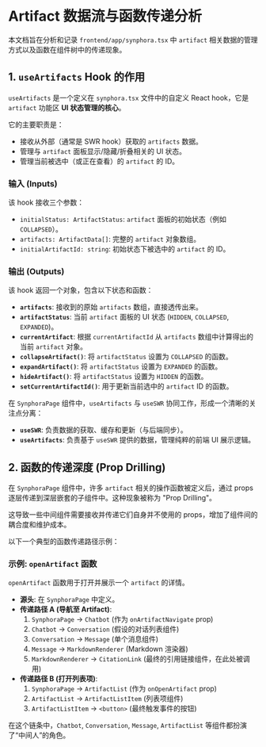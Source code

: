 # Artifact 数据流与函数传递分析

本文档旨在分析和记录 `frontend/app/synphora.tsx` 中 `artifact` 相关数据的管理方式以及函数在组件树中的传递现象。

## 1. `useArtifacts` Hook 的作用

`useArtifacts` 是一个定义在 `synphora.tsx` 文件中的自定义 React hook，它是 `artifact` 功能区 **UI 状态管理的核心**。

它的主要职责是：
- 接收从外部（通常是 SWR hook）获取的 `artifacts` 数据。
- 管理与 `artifact` 面板显示/隐藏/折叠相关的 UI 状态。
- 管理当前被选中（或正在查看）的 `artifact` 的 ID。

### 输入 (Inputs)

该 hook 接收三个参数：
- `initialStatus: ArtifactStatus`: `artifact` 面板的初始状态（例如 `COLLAPSED`）。
- `artifacts: ArtifactData[]`: 完整的 `artifact` 对象数组。
- `initialArtifactId: string`: 初始状态下被选中的 `artifact` 的 ID。

### 输出 (Outputs)

该 hook 返回一个对象，包含以下状态和函数：
- **`artifacts`**: 接收到的原始 `artifacts` 数组，直接透传出来。
- **`artifactStatus`**: 当前 `artifact` 面板的 UI 状态 (`HIDDEN`, `COLLAPSED`, `EXPANDED`)。
- **`currentArtifact`**: 根据 `currentArtifactId` 从 `artifacts` 数组中计算得出的当前 `artifact` 对象。
- **`collapseArtifact()`**: 将 `artifactStatus` 设置为 `COLLAPSED` 的函数。
- **`expandArtifact()`**: 将 `artifactStatus` 设置为 `EXPANDED` 的函数。
- **`hideArtifact()`**: 将 `artifactStatus` 设置为 `HIDDEN` 的函数。
- **`setCurrentArtifactId()`**: 用于更新当前选中的 `artifact` ID 的函数。

在 `SynphoraPage` 组件中，`useArtifacts` 与 `useSWR` 协同工作，形成一个清晰的关注点分离：
- **`useSWR`**: 负责数据的获取、缓存和更新（与后端同步）。
- **`useArtifacts`**: 负责基于 `useSWR` 提供的数据，管理纯粹的前端 UI 展示逻辑。

## 2. 函数的传递深度 (Prop Drilling)

在 `SynphoraPage` 组件中，许多 `artifact` 相关的操作函数被定义后，通过 props 逐层传递到深层嵌套的子组件中。这种现象被称为 "Prop Drilling"。

这导致一些中间组件需要接收并传递它们自身并不使用的 props，增加了组件间的耦合度和维护成本。

以下一个典型的函数传递路径示例：

### 示例: `openArtifact` 函数

`openArtifact` 函数用于打开并展示一个 `artifact` 的详情。

- **源头**: 在 `SynphoraPage` 中定义。
- **传递路径 A (导航至 Artifact)**:
  1. `SynphoraPage` -> `Chatbot` (作为 `onArtifactNavigate` prop)
  2. `Chatbot` -> `Conversation` (假设的对话列表组件)
  3. `Conversation` -> `Message` (单个消息组件)
  4. `Message` -> `MarkdownRenderer` (Markdown 渲染器)
  5. `MarkdownRenderer` -> `CitationLink` (最终的引用链接组件，在此处被调用)
- **传递路径 B (打开列表项)**:
  1. `SynphoraPage` -> `ArtifactList` (作为 `onOpenArtifact` prop)
  2. `ArtifactList` -> `ArtifactListItem` (列表项组件)
  3. `ArtifactListItem` -> `<button>` (最终触发事件的按钮)

在这个链条中，`Chatbot`, `Conversation`, `Message`, `ArtifactList` 等组件都扮演了“中间人”的角色。
